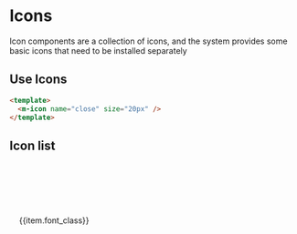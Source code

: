 # Icons

Icon components are a collection of icons, and the system provides some basic icons that need to be installed separately

## Use Icons

```html
<template>
  <m-icon name="close" size="20px" />
</template>
```

## Icon list

<script setup>
import iconList from "./public/json/iconfont.json";
  </script>
<div class="icon_list_demo">
      <section class="item" v-for="item in iconList.glyphs" :key="item.font_class">
          <m-icon :name="item.font_class" size="36px"></m-icon>
          <span>{{item.font_class}}</span>
      </section>
</div>

<style scoped lang="scss">
  .icon_list_demo {
    display: flex;
    flex-wrap: wrap;
    justify-content: flex-start;
    gap: 4px;

    .item {
      display: flex;
      flex-direction: column;
      align-items: center;
      justify-content: space-between;
      width: 140px;
      height: 90px;
      border-radius: 4px;
      padding: 20px 8px;
      transition: all 0.3s;
      cursor: pointer;
      font-size: 14px;

      &:hover {
        background-color: var(--m-primary-200);
        color: var(--m-primary-600);
      }
    }
  }
  </style>

